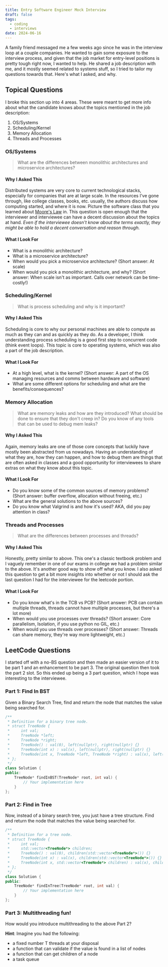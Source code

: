 ```yaml
---
title: Entry Software Engineer Mock Interview
draft: false
tags:
  - coding
  - interviews
date: 2024-06-16
---
```

 A family friend messaged me a few weeks ago since he was in the interview loop at a couple companies. He wanted to gain some exposure to the interview process, and given that the job market for entry-level positions is pretty tough right now, I wanted to help. He shared a job description with me, and it mostly seemed related to systems stuff, so I tried to tailor my questions towards that. Here's what I asked, and why.

## Topical Questions
I broke this section up into 4 areas. These were meant to get more info about what the candidate knows about the topics mentioned in the job description:
1. OS/Systems
2. Scheduling/Kernel
3. Memory Allocation
4. Threads and Processes

### OS/Systems
> What are the differences between monolithic architectures and microservice
architectures?

#### Why I Asked This
Distributed systems are very core to current technological stacks, especially for companies that are at large scale. In the resources I've gone through, like college classes, books, etc. usually, the authors discuss how computing started, and where it is now. Picture the software class that you learned about [Moore's Law](https://en.wikipedia.org/wiki/Moore%27s_law) in. This question is open enough that the interviewer and interviewee can have a decent discussion about the topics at hand. *Even if the interviewee doesn't know about the terms exactly, they might be able to hold a decent conversation and reason through.* 

#### What I Look For
- What is a monolithic architecture?
- What is a microservice architecture?
- When would you pick a microservice architecture? (Short answer: At scale)
- When would you pick a monolithic architecture, and why? (Short answer: When scale isn't as important. Calls over network can be time-costly!)

### Scheduling/Kernel
> What is process scheduling and why is it important?

#### Why I Asked This
Scheduling is core to why our personal machines are able to compute as much as they can and as quickly as they do. As a developer, I think understanding process scheduling is a good first step to concurrent code (think event loops). This topic is core to operating systems, which was also a part of the job description.

#### What I Look For
- At a high level, what is the kernel? (Short answer: A part of the OS managing resources and comms between hardware and software)
- What are some different options for scheduling and what are the benefits/consequences?

### Memory Allocation
> What are memory leaks and how are they introduced? What should be done to
ensure that they don't creep in? Do you know of any tools that can be used to
debug mem leaks?

#### Why I Asked This
Again, memory leaks are one of those core concepts that luckily have mostly been abstracted from us nowadays. Having an understanding of what they are, how they can happen, and how to debug them are things that are often asked in classes and a good opportunity for interviewees to share extras on what they know about this topic.

#### What I Look For
- Do you know some of the common sources of memory problems? (Short answer: buffer overflow, allocation without freeing, etc.)
- What are the general solutions to the above sources?
- Do you know what Valgrind is and how it's used? AKA, did you pay attention in class?

### Threads and Processes
> What are the differences between processes and threads?

#### Why I Asked This
Honestly, pretty similar to above. This one's a classic textbook problem and I vaguely remember in one of our exams in college we had a problem similar to the above. It's another good way to show off what you know. I also asked this question to get a bit more insights into whether or not I should ask the last question I had for the interviewee for the leetcode portion.

#### What I Look For
- Do you know what's in the TCB vs PCB? (Short answer: PCB can contain multiple threads, threads cannot have multiple processes, but there's a lot more)
- When would you use processes over threads? (Short answer: Core parallelism, Isolation, if you use python no GIL, etc.)
- When would you use threads over processes? (Short answer: Threads can share memory, they're way more lightweight, etc.)

## LeetCode Questions
I started off with a no-BS question and then made an easier version of it to be part 1 and an enhancement to be part 3. The original question then took the part 2 slot. So this ended up being a 3 part question, which I hope was interesting to the interviewee.

### Part 1: Find In BST
Given a Binary Search Tree, find and return the node that matches the value being searched for.
```c++
/**
 * Definition for a binary tree node.
 * struct TreeNode {
 *     int val;
 *     TreeNode *left;
 *     TreeNode *right;
 *     TreeNode() : val(0), left(nullptr), right(nullptr) {}
 *     TreeNode(int x) : val(x), left(nullptr), right(nullptr) {}
 *     TreeNode(int x, TreeNode *left, TreeNode *right) : val(x), left(left), right(right) {}
 * };
 */
class Solution {
public:
    TreeNode* findInBST(TreeNode* root, int val) {
        // Your implementation here
    }
};
```


### Part 2: Find in Tree
Now, instead of a binary search tree, you just have a tree structure. Find and return the node that matches the value being searched for.
```c++
/**
 * Definition for a tree node.
 * struct TreeNode {
 *     int val;
 *     std::vector<TreeNode*> children;
 *     TreeNode() : val(0), children(std::vector<TreeNode*>()) {}
 *     TreeNode(int x) : val(x), children(std::vector<TreeNode*>()) {}
 *     TreeNode(int x, std::vector<TreeNode*> children) : val(x), children(children) {}
 * };
 */
class Solution {
public:
    TreeNode* findInTree(TreeNode* root, int val) {
        // Your implementation here
    }
};
```

### Part 3: Multithreading fun!
How would you introduce multithreading to the above Part 2? 

**Hint**: Imagine you had the following:
- a fixed number T threads at your disposal
- a function that can validate if the value is found in a list of nodes
- a function that can get children of a node
- a task queue
